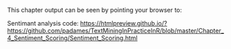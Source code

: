 

This chapter output can be seen by pointing your browser to:

Sentimant analysis code: https://htmlpreview.github.io/?https://github.com/padames/TextMiningInPracticeInR/blob/master/Chapter_4_Sentiment_Scoring/Sentiment_Scoring.html
